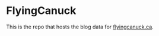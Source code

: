 # FlyingCanuck

This is the repo that hosts the blog data for [flyingcanuck.ca](http://flyingcanuck.ca). 